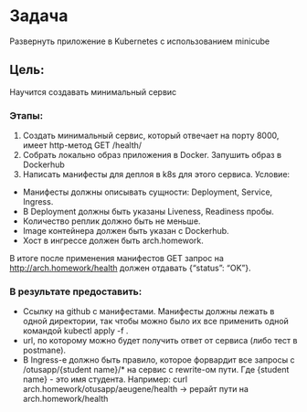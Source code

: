# Задача
Развернуть приложение в Kubernetes с использованием minicube

## Цель:
Научится создавать минимальный сервис

### Этапы:
1. Создать минимальный сервис, который отвечает на порту 8000, имеет http-метод GET /health/
2. Cобрать локально образ приложения в Docker. Запушить образ в Dockerhub
3. Написать манифесты для деплоя в k8s для этого сервиса.
Условие:
  - Манифесты должны описывать сущности: Deployment, Service, Ingress. 
  - В Deployment должны быть указаны Liveness, Readiness пробы.
  - Количество реплик должно быть не меньше. 
  - Image контейнера должен быть указан с Dockerhub.
  - Хост в ингрессе должен быть arch.homework. 

 В итоге после применения манифестов GET запрос на http://arch.homework/health должен отдавать {“status”: “OK”}.

### В результате предоставить:
 - Ссылку на github c манифестами. Манифесты должны лежать в одной директории, так чтобы можно было их все применить одной командой kubectl apply -f .
 - url, по которому можно будет получить ответ от сервиса (либо тест в postmanе).
 - В Ingress-е должно быть правило, которое форвардит все запросы с /otusapp/{student name}/* на сервис с rewrite-ом пути. Где {student name} - это имя студента. Например: curl arch.homework/otusapp/aeugene/health -> рерайт пути на arch.homework/health
